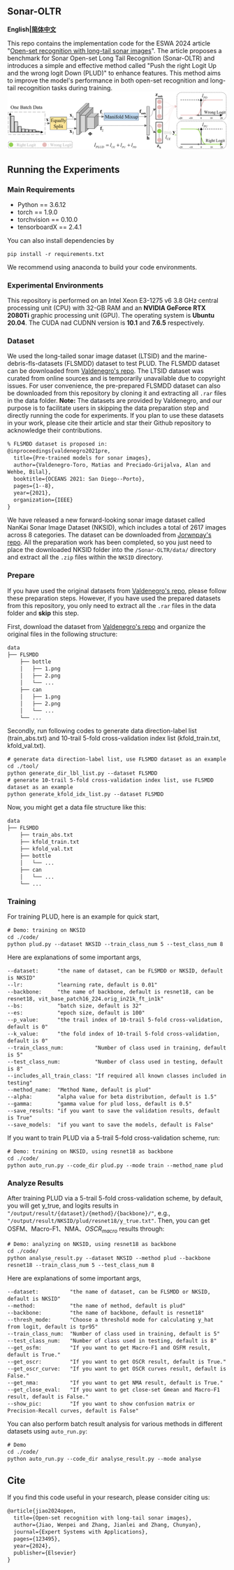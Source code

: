 ## Sonar-OLTR

**English|[简体中文](https://github.com/Jorwnpay/Sonar-OLTR/blob/main/README_zh.md)**

This repo contains the implementation code for the ESWA 2024 article "[Open-set recognition with long-tail sonar images](https://doi.org/10.1016/j.eswa.2024.123495)". The article proposes a benchmark for Sonar Open-set Long Tail Recognition (Sonar-OLTR) and introduces a simple and effective method called "Push the right Logit Up and the wrong logit Down (PLUD)" to enhance features. This method aims to improve the model's performance in both open-set recognition and long-tail recognition tasks during training.
![plud](./img/plud.png)

## Running the Experiments

### Main Requirements

* Python == 3.6.12
* torch == 1.9.0
* torchvision == 0.10.0
* tensorboardX == 2.4.1

You can also install dependencies by

```shell
pip install -r requirements.txt
```

We recommend using anaconda to build your code environments.

### Experimental Environments

This repository is performed on an Intel Xeon E3-1275 v6 3.8 GHz central processing unit (CPU) with 32-GB RAM and an **NVIDIA GeForce RTX 2080Ti** graphic processing unit (GPU). The operating system is **Ubuntu 20.04**. The CUDA nad CUDNN version is **10.1** and **7.6.5** respectively.

### Dataset

We used the long-tailed sonar image dataset (LTSID) and the marine-debris-fls-datasets (FLSMDD) dataset to test PLUD. The FLSMDD dataset can be downloaded from [Valdenegro's repo](https://github.com/mvaldenegro/marine-debris-fls-datasets/releases/tag/watertank-v1.0). The LTSID dataset was curated from online sources and is temporarily unavailable due to copyright issues. For user convenience, the pre-prepared FLSMDD dataset can also be downloaded from this repository by cloning it and extracting all `.rar` files in the data folder. **Note:** The datasets are provided by Valdenegro, and our purpose is to facilitate users in skipping the data preparation step and directly running the code for experiments. If you plan to use these datasets in your work, please cite their article and star their Github repository to acknowledge their contributions.

```
% FLSMDD dataset is proposed in:
@inproceedings{valdenegro2021pre,
  title={Pre-trained models for sonar images},
  author={Valdenegro-Toro, Matias and Preciado-Grijalva, Alan and Wehbe, Bilal},
  booktitle={OCEANS 2021: San Diego--Porto},
  pages={1--8},
  year={2021},
  organization={IEEE}
}
```

We have released a new forward-looking sonar image dataset called NanKai Sonar Image Dataset (NKSID), which includes a total of 2617 images across 8 categories. The dataset can be downloaded from [Jorwnpay's repo](https://github.com/Jorwnpay/NK-Sonar-Image-Dataset). All the preparation work has been completed, so you just need to place the downloaded NKSID folder into the `/Sonar-OLTR/data/` directory and extract all the `.zip` files within the `NKSID` directory.

### Prepare

If you have used the original datasets from [Valdenegro's repo](https://github.com/mvaldenegro/marine-debris-fls-datasets/releases/tag/watertank-v1.0), please follow these preparation steps. However, if you have used the prepared datasets from this repository, you only need to extract all the `.rar` files in the data folder and **skip** this step.

First, download the dataset from [Valdenegro's repo](https://github.com/mvaldenegro/marine-debris-fls-datasets/releases/tag/watertank-v1.0) and organize the original files in the following structure:

```
data
├── FLSMDD
    ├── bottle
    │   ├── 1.png
    │   ├── 2.png
    │   └── ...
    ├── can
    │   ├── 1.png
    │   ├── 2.png
    │   └── ...
    └── ...
```

Secondly, run following codes to generate data direction-label list (train_abs.txt) and 10-trail 5-fold cross-validation index list (kfold_train.txt, kfold_val.txt).

```shell
# generate data direction-label list, use FLSMDD dataset as an example 
cd ./tool/
python generate_dir_lbl_list.py --dataset FLSMDD
# generate 10-trail 5-fold cross-validation index list, use FLSMDD dataset as an example 
python generate_kfold_idx_list.py --dataset FLSMDD
```

Now, you might get a data file structure like this:

```
data
├── FLSMDD
    ├── train_abs.txt
    ├── kfold_train.txt
    ├── kfold_val.txt
    ├── bottle
    │   └── ...
    ├── can
    │   └── ...
    └── ...
```

### Training

For training PLUD, here is an example for quick start,

```shell
# Demo: training on NKSID
cd ./code/
python plud.py --dataset NKSID --train_class_num 5 --test_class_num 8
```

Here are explanations of some important args,

```shell
--dataset:      "the name of dataset, can be FLSMDD or NKSID, default is NKSID"
--lr: 			"learning rate, default is 0.01"
--backbone:     "the name of backbone, default is resnet18, can be resnet18, vit_base_patch16_224.orig_in21k_ft_in1k"
--bs:			"batch size, default is 32"
--es:			"epoch size, default is 100"
--p_value:      "the trail index of 10-trail 5-fold cross-validation, default is 0"
--k_value:      "the fold index of 10-trail 5-fold cross-validation, default is 0"
--train_class_num:			"Number of class used in training, default is 5"
--test_class_num:			"Number of class used in testing, default is 8"
--includes_all_train_class:	"If required all known classes included in testing"
--method_name:	"Method Name, default is plud"
--alpha:		"alpha value for beta distribution, default is 1.5"
--gamma:		"gamma value for plud loss, default is 0.5"
--save_results: "if you want to save the validation results, default is True"
--save_models:  "if you want to save the models, default is False"
```

If you want to train PLUD via a 5-trail 5-fold cross-validation scheme, run:

```shell
# Demo: training on NKSID, using resnet18 as backbone
cd ./code/
python auto_run.py --code_dir plud.py --mode train --method_name plud
```

### Analyze Results

After training PLUD via a 5-trail 5-fold cross-validation scheme, by default, you will get y_true, and logits results in `"/output/result/{dataset}/{method}/{backbone}/"`, e.g., `"/output/result/NKSID/plud/resnet18/y_true.txt"`. Then, you can get OSFM、Macro-F1、NMA、$OSCR_{macro}$ results through:

```shell
# Demo: analyzing on NKSID, using resnet18 as backbone
cd ./code/
python analyse_result.py --dataset NKSID --method plud --backbone resnet18 --train_class_num 5 --test_class_num 8 
```

Here are explanations of some important args,

```shell
--dataset:          "the name of dataset, can be FLSMDD or NKSID, default is NKSID"
--method:           "the name of method, default is plud"
--backbone:         "the name of backbone, default is resnet18"
--thresh_mode:		"Choose a threshold mode for calculating y_hat from logit, default is tpr95"
--train_class_num:	"Number of class used in training, default is 5"
--test_class_num:	"Number of class used in testing, default is 8"
--get_osfm:         "If you want to get Macro-F1 and OSFM result, default is True."
--get_oscr:         "If you want to get OSCR result, default is True."
--get_oscr_curve:   "If you want to get OSCR curves result, default is False."
--get_nma:          "If you want to get NMA result, default is True."
--get_close_eval:   "If you want to get close-set Gmean and Macro-F1 result, default is False."
--show_pic:         "If you want to show confusion matrix or Precision-Recall curves, default is False"
```

You can also perform batch result analysis for various methods in different datasets using `auto_run.py`:

```shell
# Demo
cd ./code/
python auto_run.py --code_dir analyse_result.py --mode analyse  
```

##  Cite

If you find this code useful in your research, please consider citing us:

```
@article{jiao2024open,
  title={Open-set recognition with long-tail sonar images},
  author={Jiao, Wenpei and Zhang, Jianlei and Zhang, Chunyan},
  journal={Expert Systems with Applications},
  pages={123495},
  year={2024},
  publisher={Elsevier}
}
```

